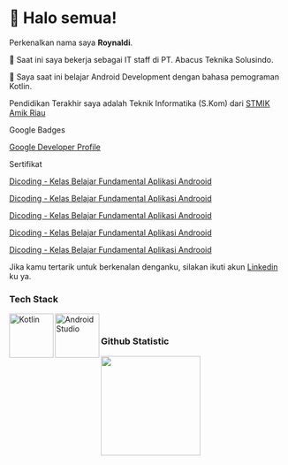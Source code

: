 

<!--
**roynaldi19/roynaldi19** is a ✨ _special_ ✨ repository because its `README.md` (this file) appears on your GitHub profile.

Here are some ideas to get you started:

- 🔭 I’m currently working on ...
- 🌱 I’m currently learning ...
- 👯 I’m looking to collaborate on ...
- 🤔 I’m looking for help with ...
- 💬 Ask me about ...
- 📫 How to reach me: ...
- 😄 Pronouns: ...
- ⚡ Fun fact: ...
-->

#  👋 Halo semua! 

Perkenalkan nama saya **Roynaldi**.

🔭 Saat ini saya bekerja sebagai IT staff di PT. Abacus Teknika Solusindo.

🌱  Saya saat ini belajar Android Development dengan bahasa pemograman Kotlin.

Pendidikan Terakhir saya adalah Teknik Informatika (S.Kom) dari [STMIK Amik Riau](https://sar.ac.id/)

Google Badges

[Google Developer Profile](https://developers.google.com/profile/u/109942276784007177047?utm_source=developer.android.com)

Sertifikat

[Dicoding - Kelas Belajar Fundamental Aplikasi Androoid](https://www.dicoding.com/certificates/EYX4RYDWWXDL)

[Dicoding - Kelas Belajar Fundamental Aplikasi Androoid](https://www.dicoding.com/certificates/EYX4RYDWWXDL)

[Dicoding - Kelas Belajar Fundamental Aplikasi Androoid](https://www.dicoding.com/certificates/EYX4RYDWWXDL)

[Dicoding - Kelas Belajar Fundamental Aplikasi Androoid](https://www.dicoding.com/certificates/EYX4RYDWWXDL)

[Dicoding - Kelas Belajar Fundamental Aplikasi Androoid](https://www.dicoding.com/certificates/EYX4RYDWWXDL)

Jika kamu tertarik untuk berkenalan denganku, silakan ikuti akun 
[Linkedin](https://www.linkedin.com/in/roynaldi-781112128/) ku ya.
<br>


### Tech Stack
  <a href="#"><img align="left" alt="Kotlin" title="Kotlin" width="80px" src="https://upload.wikimedia.org/wikipedia/commons/d/d4/Kotlin_logo.svg" /></a>
  <a href="#"><img align="left" alt="Android Studio" title="Android Studio" width="80px" src="https://upload.wikimedia.org/wikipedia/commons/9/92/Android_Studio_Trademark.svg" /></a>
  <br>
  
### Github Statistic
<p align="left">
<a href="https://github.com/roynaldi19">
  <img height="180em" src="https://github-readme-stats-eight-theta.vercel.app/api?username=roynaldi19&show_icons=true&theme=algolia&include_all_commits=true&count_private=true"/>
</a>
</p>
